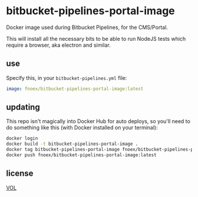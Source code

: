 # bitbucket-pipelines-portal-image

Docker image used during Bitbucket Pipelines, for the CMS/Portal.

This will install all the necessary bits to be able to run NodeJS tests which
require a browser, aka electron and similar.

## use

Specify this, in your `bitbucket-pipelines.yml` file:

```yml
image: fnoex/bitbucket-pipelines-portal-image:latest
```

## updating

This repo isn't magically into Docker Hub for auto deploys, so you'll need
to do something like this (with Docker installed on your terminal):

```bash
docker login
docker build -t bitbucket-pipelines-portal-image .
docker tag bitbucket-pipelines-portal-image fnoex/bitbucket-pipelines-portal-image:latest
docker push fnoex/bitbucket-pipelines-portal-image:latest
```

## license

[VOL](http://veryopenlicense.com)
